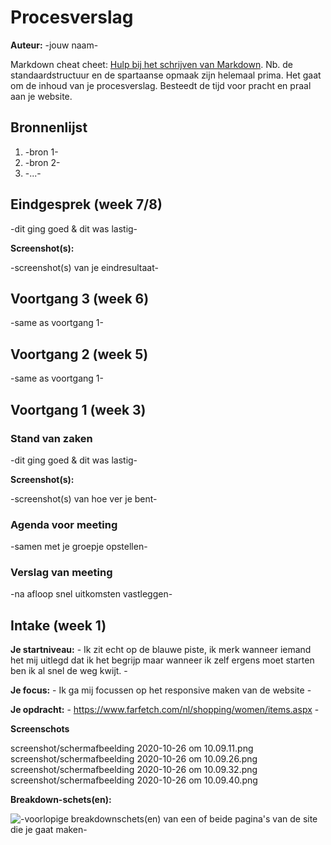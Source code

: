 # Procesverslag
**Auteur:** -jouw naam-

Markdown cheat cheet: [Hulp bij het schrijven van Markdown](https://github.com/adam-p/markdown-here/wiki/Markdown-Cheatsheet). Nb. de standaardstructuur en de spartaanse opmaak zijn helemaal prima. Het gaat om de inhoud van je procesverslag. Besteedt de tijd voor pracht en praal aan je website.



## Bronnenlijst
1. -bron 1-
2. -bron 2-
3. -...-



## Eindgesprek (week 7/8)

-dit ging goed & dit was lastig-

**Screenshot(s):**

-screenshot(s) van je eindresultaat-



## Voortgang 3 (week 6)

-same as voortgang 1-



## Voortgang 2 (week 5)

-same as voortgang 1-



## Voortgang 1 (week 3)

### Stand van zaken

-dit ging goed & dit was lastig-

**Screenshot(s):**

-screenshot(s) van hoe ver je bent-

### Agenda voor meeting

-samen met je groepje opstellen-

### Verslag van meeting

-na afloop snel uitkomsten vastleggen-



## Intake (week 1)

**Je startniveau:** - Ik zit echt op de blauwe piste, ik merk wanneer iemand het mij uitlegd dat ik het begrijp maar wanneer ik zelf ergens moet starten ben ik  al snel de weg kwijt. -

**Je focus:** - Ik ga mij focussen op het responsive maken van de website -

**Je opdracht:** - https://www.farfetch.com/nl/shopping/women/items.aspx -

**Screenschots**

screenshot/schermafbeelding 2020-10-26 om 10.09.11.png
screenshot/schermafbeelding 2020-10-26 om 10.09.26.png
screenshot/schermafbeelding 2020-10-26 om 10.09.32.png
screenshot/schermafbeelding 2020-10-26 om 10.09.40.png


**Breakdown-schets(en):**

![-voorlopige breakdownschets(en) van een of beide pagina's van de site die je gaat maken-](images/dummy-image.svg)




